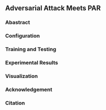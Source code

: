 ## Adversarial Attack Meets PAR 


### Abastract 

### Configuration 

### Training and Testing 


### Experimental Results 


### Visualization 


### Acknowledgement 


### Citation 
```

```


